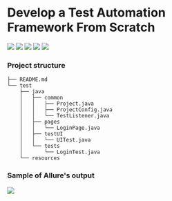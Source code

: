 # Develop a Test Automation Framework From Scratch


<img src="https://img.shields.io/badge/IntelliJ_IDEA-000000.svg?style=for-the-badge&logo=intellij-idea&logoColor=white">
<img src="https://img.shields.io/badge/Java-ED8B00?style=for-the-badge&logo=java&logoColor=white">
<img src="https://img.shields.io/badge/Junit5-25A162?style=for-the-badge&logo=junit5&logoColor=white">
<img src="https://img.shields.io/badge/Jupyter-F37626.svg?&style=for-the-badge&logo=Jupyter&logoColor=white">
<img src="https://img.shields.io/badge/Selenium-43B02A?style=for-the-badge&logo=Selenium&logoColor=white">

### Project structure
```
├── README.md
└── test
    ├── java
    │   ├── common
    │   │   ├── Project.java
    │   │   ├── ProjectConfig.java
    │   │   └── TestListener.java
    │   ├── pages
    │   │   └── LoginPage.java
    │   ├── testUI
    │   │   └── UITest.java
    │   └── tests
    │       └── LoginTest.java
    └── resources

```

### Sample of Allure's output
<img src="https://uc1fd0f88f3623a81f31d0765dc3.previews.dropboxusercontent.com/p/thumb/ABkckga-MC3Z8ldgv6RDM4r8X75NwHoKj0_3YTVobQD8wpjOBIobfCKCcIzUl7Vwb-Qf0Y5VtXlGBgy2RhZdC4SOkc0Kfb4Eg22o2mbOw1WwKQ37H2Jr3zyu_qEU0RGv01jFMp-enQ-UvLB6W7gKCR6PcFgq8ZJbDG5tu1rBk5PHb5C9NLPNx2lYzQLoW-Hqg4Bwz8Wn0-c0H0a8seROu8KWzdjTvcOgO9TXmYgKtpsPlkjaMyqKud1M0p4thwBaaq0xTEFQu53tx8SzeVphQ3gPIcK-COWXTdgDzOUAjGvP5hvOrcZzcGGzgU0WW5D7XdZjz7QkBwTTrk_lAYjit5acddx0vZyYbR_KIVRLUUs684UrD5DmjuNba648WW_oQYgsaZOcxnUFPTBO0XkgN3JMbdld4V_nkXhYFAUqIvNY_A/p.jpeg">
